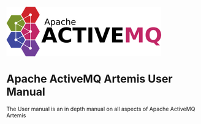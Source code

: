![ActiveMQ Artemis logo](images/artemis-logo.png)

Apache ActiveMQ Artemis User Manual
====================

The User manual is an in depth manual on all aspects of Apache ActiveMQ Artemis

